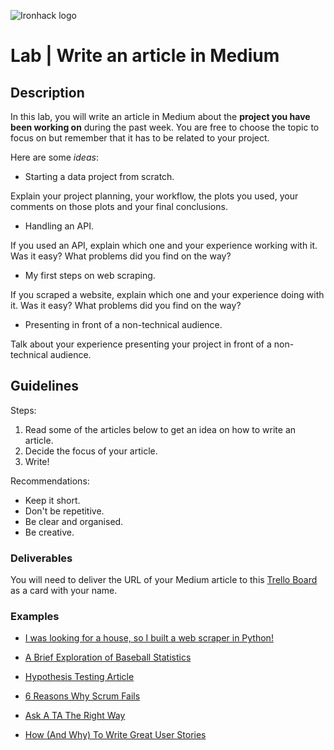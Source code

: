 ![Ironhack logo](https://i.imgur.com/1QgrNNw.png)

# Lab | Write an article in Medium

## Description
In this lab, you will write an article in Medium about the **project you have been working on** during the past week. 
You are free to choose the topic to focus on but remember that it has to be related to your project. 

Here are some *ideas*:
- Starting a data project from scratch. 

Explain your project planning, your workflow, the plots you used, your comments on those plots and your final conclusions. 

- Handling an API.

If you used an API, explain which one and your experience working with it. Was it easy? What problems did you find on the way?

- My first steps on web scraping.

If you scraped a website, explain which one and your experience doing with it. Was it easy? What problems did you find on the way?

- Presenting in front of a non-technical audience.

Talk about your experience presenting your project in front of a non-technical audience. 

## Guidelines
Steps:
1) Read some of the articles below to get an idea on how to write an article. 
2) Decide the focus of your article.
3) Write!

Recommendations:
- Keep it short.
- Don't be repetitive.
- Be clear and organised.
- Be creative.

### Deliverables
You will need to deliver the URL of your Medium article to this [Trello Board](https://trello.com/b/Hje4cBjk/links) as a card with your name. 

### Examples
* [I was looking for a house, so I built a web scraper in Python!](https://towardsdatascience.com/looking-for-a-house-build-a-web-scraper-to-help-you-5ab25badc83e)

* [A Brief Exploration of Baseball Statistics](https://medium.com/@williamkoehrsen/data-analysis-with-python-19434f5d6324)

* [Hypothesis Testing Article](https://medium.com/@thecodingcookie/hypothesis-testing-92b7270976de)

* [6 Reasons Why Scrum Fails](https://medium.com/bring-the-kit/6-reasons-why-scrum-fails-36b89d9e6061)

* [Ask A TA The Right Way](https://medium.com/@jackwatk/ask-a-ta-the-right-way-854d63dd4c7b)

* [How (And Why) To Write Great User Stories](https://medium.freecodecamp.org/how-and-why-to-write-great-user-stories-f5a110668246)
